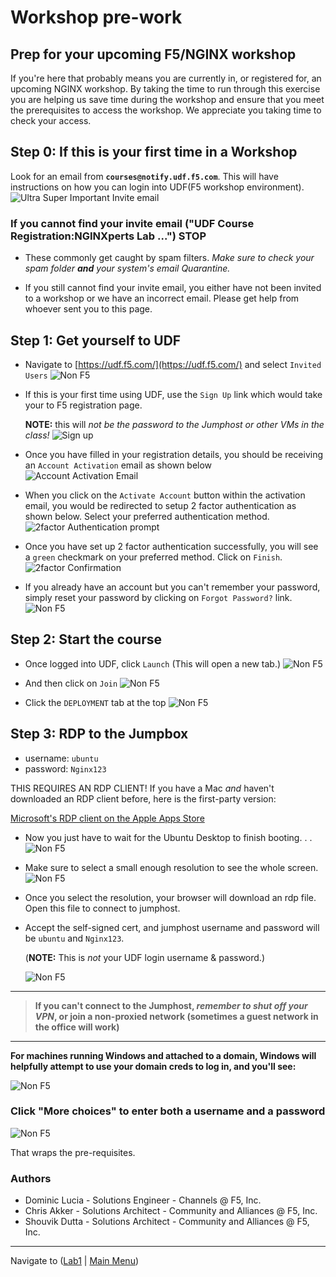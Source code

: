 # Workshop pre-work

## Prep for your upcoming F5/NGINX workshop

If you're here that probably means you are currently in, or registered for, an upcoming NGINX workshop. By taking the time to run through this exercise you are helping us save time during the workshop and ensure that you meet the prerequisites to access the workshop. We appreciate you taking time to check your access.

## Step 0: If this is your first time in a Workshop

Look for an email from **`courses@notify.udf.f5.com`**. This will have instructions on how you can login into UDF(F5 workshop environment).
![Ultra Super Important Invite email](media/megasuperimportantemail.png)

### If you cannot find your invite email ("UDF Course Registration:NGINXperts Lab ...") STOP

- These commonly get caught by spam filters. *Make sure to check your spam folder **and** your system's email Quarantine.*

- If you still cannot find your invite email, you either have not been invited to a workshop or we have an incorrect email. Please get help from whoever sent you to this page.

## Step 1: Get yourself to UDF

- Navigate to [https://udf.f5.com/](https://udf.f5.com/) and select `Invited Users`
    ![Non F5](media/udfloginnonf5.png)

- If this is your first time using UDF, use the `Sign Up` link which would take your to F5 registration page. 
  
  **NOTE:** this will *not be the password to the Jumphost or other VMs in the class!*
    ![Sign up](media/F5signup.png)

- Once you have filled in your registration details, you should be receiving an `Account Activation` email as shown below
  ![Account Activation Email](media/F5accountactivationemail.png)

- When you click on the `Activate Account` button within the activation email, you would be redirected to setup 2 factor authentication as shown below. Select your preferred authentication method.
  ![2factor Authentication prompt](media/2factorAuthentication.png)

- Once you have set up 2 factor authentication successfully, you will see a `green` checkmark on your preferred method. Click on `Finish`.
  ![2factor Confirmation](media/2factorConfirmation.png)

- If you already have an account but you can't remember your password, simply reset your password by clicking on `Forgot Password?` link.
![Non F5](media/udfloginreset.png "happens to the best of us")

## Step 2: Start the course

- Once logged into UDF, click `Launch` (This will open a new tab.)
  ![Non F5](media/courselist.png "click launch")

- And then click on `Join`
  ![Non F5](media/joinbutton.png "'Yes I'm sure'")

- Click the `DEPLOYMENT` tab at the top
![Non F5](media/almostthere.png "I'm up here")

## Step 3: RDP to the Jumpbox

- username: `ubuntu`
- password: `Nginx123`

THIS REQUIRES AN RDP CLIENT! If you have a Mac *and* haven't downloaded an RDP client before, here is the first-party version:

[Microsoft's RDP client on the Apple Apps Store](https://apps.apple.com/us/app/microsoft-remote-desktop/id1295203466?mt=12)

- Now you just have to wait for the Ubuntu Desktop to finish booting. . .
![Non F5](media/waitforboot.png "loading. . .")

- Make sure to select a small enough resolution to see the whole screen.
![Non F5](media/launchrdp.png "almost there")

- Once you select the resolution, your browser will download an rdp file. Open this file to connect to jumphost.

- Accept the self-signed cert, and jumphost username and password will be `ubuntu` and `Nginx123`.
  
  (**NOTE:** This is *not* your UDF login username & password.)

  ![Non F5](media/useruser.png)

-------------
> **If you can't connect to the Jumphost, *remember to shut off your VPN*, or join a non-proxied network (sometimes a guest network in the office will work)**
-------------

**For machines running Windows and attached to a domain, Windows will helpfully attempt to use your domain creds to log in, and you'll see:**

![Non F5](media/domaincreds.png "everyone has credentials.com email accounts right?")

### Click "More choices" to enter both a username and a password

![Non F5](media/domaincredsannotated.png "green arrows")

That wraps the pre-requisites.

### Authors

- Dominic Lucia - Solutions Engineer - Channels @ F5, Inc.
- Chris Akker - Solutions Architect - Community and Alliances @ F5, Inc.
- Shouvik Dutta - Solutions Architect - Community and Alliances @ F5, Inc.

-------------

Navigate to ([Lab1](../lab1/readme.md) | [Main Menu](../LabGuide.md))
